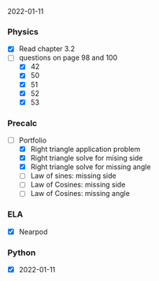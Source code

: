 2022-01-11
### Physics
- [x] Read chapter 3.2
- [ ] questions on page 98 and 100
	- [x] 42
	- [x] 50
	- [x] 51
	- [x] 52
	- [x] 53

### Precalc
- [ ] Portfolio
	- [x] Right triangle application problem
	- [x] Right triangle solve for mising side
	- [x] Right triangle solve for missing angle
	- [ ] Law of sines: missing side
	- [ ] Law of Cosines: missing side
	- [ ] Law of Cosines: missing angle

### ELA
- [x] Nearpod

### Python
- [x] 2022-01-11
